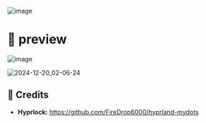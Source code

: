![image](https://github.com/user-attachments/assets/8043995b-407a-4372-8594-2cf23bfe19be)

# 🍚 preview

![image](https://github.com/user-attachments/assets/0627f203-c69c-4e8e-b0f7-514a396b6c17)

![2024-12-20_02-06-24](https://github.com/user-attachments/assets/4eaceac7-19f8-4f87-bb97-22e13cd2dd3c)

## 📝 Credits

- <b>Hyprlock:</b> https://github.com/FireDrop6000/hyprland-mydots

